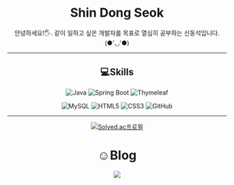 <div align="center">
  
# Shin Dong Seok

안녕하세요!🖐. 같이 일하고 싶은 개발자를 목표로 열심히 공부하는 신동석입니다. (●'◡'●)


---
## 💻Skills
![Java](https://img.shields.io/badge/Java-007396.svg?style=for-the-badge&logo=Java&logoColor=white)
![Spring Boot](https://img.shields.io/badge/Spring%20Boot-6DB33F.svg?style=for-the-badge&logo=Spring%20Boot&logoColor=white)
![Thymeleaf](https://img.shields.io/badge/Thymeleaf-005F0F.svg?style=for-the-badge&logo=Thymeleaf&logoColor=white)

![MySQL](https://img.shields.io/badge/MySQL-4479A1.svg?style=for-the-badge&logo=MySQL&logoColor=white)
![HTML5](https://img.shields.io/badge/HTML5-E34F26.svg?style=for-the-badge&logo=HTML5&logoColor=white)
![CSS3](https://img.shields.io/badge/CSS3-1572B6.svg?style=for-the-badge&logo=CSS3&logoColor=white)
![GitHub](https://img.shields.io/badge/GitHub-181717.svg?style=for-the-badge&logo=GitHub&logoColor=white)

---

[![Solved.ac프로필](http://mazassumnida.wtf/api/generate_badge?boj=dss1222)](https://solved.ac/dss1222)

# ☺Blog 
<a href="https://dongseokstudy2.tistory.com/"><img src="https://img.shields.io/badge/Blog-5C1F87?style=flat-square&logo=simpleicons에서_아이콘이름&logoColor=white&link=https://dongseokstudy2.tistory.com/"/></a>
</div>
